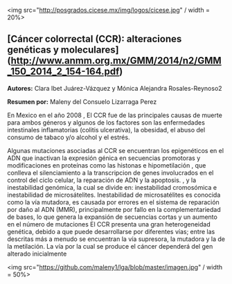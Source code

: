 
  <img src="http://posgrados.cicese.mx/img/logos/cicese.jpg" / width = 20%>

  
## [Cáncer colorrectal (CCR): alteraciones genéticas y moleculares] (http://www.anmm.org.mx/GMM/2014/n2/GMM_150_2014_2_154-164.pdf)       

**Autores:** Clara Ibet Juárez-Vázquez y Mónica Alejandra Rosales-Reynoso2

**Resumen por:** Maleny del Consuelo Lizarraga Perez



 En Mexico en el año 2008 , El CCR fue de las principales causas de  muerte para ambos géneros y algunos de los factores son las enfermedades 
 intestinales inflamatorias (colitis ulcerativa), la obesidad, el abuso del consumo de tabaco y/o alcohol y el estrés.

Algunas mutaciones asociadas al CCR se encuentran  los epigenéticos en el ADN que inactivan la expresión génica en secuencias promotoras
y modificaciones en proteínas como las histonas e hipometilación , que  conlleva el silenciamiento a la transcripcion de genes  involucrados
en el control del ciclo celular, la reparación de ADN y la apoptosis. ,  y la inestabilidad genómica, la cual se divide en: inestabilidad 
cromosómica e inestabilidad de microsátelites.
Inestabilidad de microsatélites es conocida como la vía mutadora, es causada por errores en el sistema de reparación por daño al ADN (MMR),
principalmente por fallo en la complementariedad de bases, lo que genera la expansión de secuencias cortas y un aumento en el número de
mutaciones
 El CCR presenta una gran heterogeneidad genética, debido a que puede desarrollarse por diferentes vías; entre las descritas más a menudo
 se encuentran la vía supresora, la mutadora y la de la metilación. La vía por la cual se produce el cáncer dependerá del gen alterado
 inicialmente

<img src="https://github.com/maleny1/lga/blob/master/imagen.jpg" / width = 50%>

  




